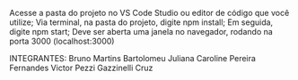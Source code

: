 Acesse a pasta do projeto no VS Code Studio ou editor de código que você utilize;
Via terminal, na pasta do projeto, digite npm install;
Em seguida, digite npm start;
Deve ser aberta uma janela no navegador, rodando na porta 3000 (localhost:3000)

INTEGRANTES:
Bruno Martins Bartolomeu
Juliana Caroline Pereira Fernandes
Victor Pezzi Gazzinelli Cruz
